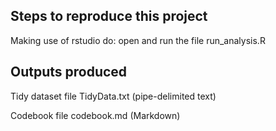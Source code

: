 

<h2>Steps to reproduce this project</h2>

Making use of rstudio do: open and run the file run_analysis.R

<h2>Outputs produced</h2>

Tidy dataset file TidyData.txt (pipe-delimited text)

Codebook file codebook.md (Markdown)
